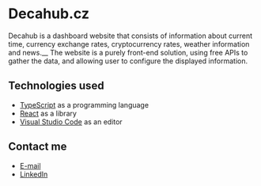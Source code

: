 # Decahub.cz

Decahub is a dashboard website that consists of information about current time, currency exchange rates, cryptocurrency rates, weather information and news.\_\_
The website is a purely front-end solution, using free APIs to gather the data, and allowing user to configure the displayed information.

## Technologies used

- [TypeScript](https://www.typescriptlang.org/) as a programming language
- [React](https://react.dev/) as a library
- [Visual Studio Code](https://code.visualstudio.com/) as an editor

## Contact me

- [E-mail](mailto:davidtoman1997@gmail.com)
- [LinkedIn](https://www.linkedin.com/in/dtoman1997/)
